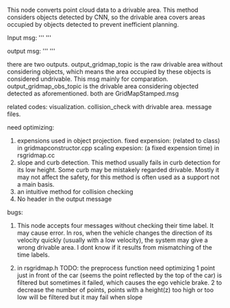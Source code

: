 This node converts point cloud data to a drivable area.
This method considers objects detected by CNN, so the drivable area covers areas occupied by objects detected to prevent inefficient planning.

Input msg:
'''
  <arg name="input_pointcloud2_topic" default="/middle/rslidar_points" />
  <arg name="input_obs_topic" default="/zzz/perception/objects_tracked" />
  <arg name="input_egopose_topic" default="/zzz/navigation/ego_pose" />
  <arg name="input_tf_topic" default="/tf" />
'''

output msg:
'''
  <arg name="output_gridmap_topic" default="/zzz/perception/grid_map" />
  <arg name="output_gridmap_obs_topic" default="/zzz/perception/grid_map_obs" />
'''

there are two outputs. 
output_gridmap_topic is the raw drivable area without considering objects, which means the area occupied by these objects is considered undrivable. This msg mainly for comparation. 
output_gridmap_obs_topic is the drivable area considering objected detected as aforementioned.
both are GridMapStamped.msg

related codes:
	visualization.
	collision_check with drivable area.
	message files.

need optimizing:
1. expensions used in object projection. 
  fixed expension: (related to class) in gridmapconstructor.cpp
  scaling expesion: (a fixed expension time) in rsgridmap.cc
2. slope and curb detection.
  This method usually fails in curb detection for its low height. Some curb may be mistakely regarded drivable. Mostly it may not affect the safety, for this method is often used as a support not a main basis.
3. an intuitive method for collision checking
4. No header in the output message

bugs:

1. This node accepts four messages without checking their time label. It may cause error.
In ros, when the vehicle changes the direction of its velocity quickly (usually with a low velocity), the system may give a wrong drivable area. I dont know if it results from mismatching of the time labels.

2. in rsgridmap.h
  TODO: the preprocess function need optimizing
  1 point just in front of the car (seems the point reflected by the top of the car) is filtered but sometimes it failed, which causes the ego vehicle brake.
  2 to decrease the number of points, points with a height(z) too high or too low will be filtered but it may fail when slope
